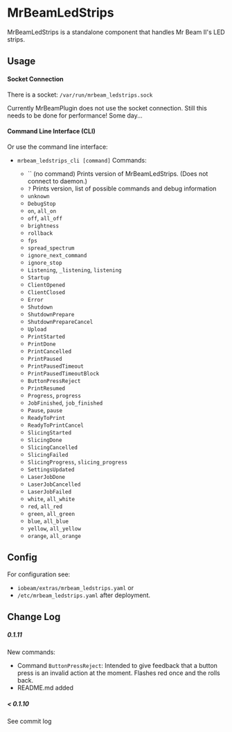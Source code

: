# MrBeamLedStrips

MrBeamLedStrips is a standalone component that handles Mr Beam II's LED strips.

## Usage
#### Socket Connection
There is a socket: `/var/run/mrbeam_ledstrips.sock`

Currently MrBeamPlugin does not use the socket connection. 
Still this needs to be done for performance! Some day...

#### Command Line Interface (CLI)
Or use the command line interface:
* `mrbeam_ledstrips_cli [command]`  Commands:

    * `` (no command) Prints version of MrBeamLedStrips. (Does not connect to daemon.)
    * `?` Prints version, list of possible commands and debug information
    * `unknown`
    * `DebugStop`
    * `on`, `all_on`
    * `off`, `all_off`
    * `brightness`
    * `rollback`
    * `fps`
    * `spread_spectrum`
    * `ignore_next_command`
    * `ignore_stop`
    * `Listening`, `_listening`, `listening`
    * `Startup`
    * `ClientOpened`
    * `ClientClosed`
    * `Error`
    * `Shutdown`
    * `ShutdownPrepare`
    * `ShutdownPrepareCancel`
    * `Upload`
    * `PrintStarted`
    * `PrintDone`
    * `PrintCancelled`
    * `PrintPaused`
    * `PrintPausedTimeout`
    * `PrintPausedTimeoutBlock`
    * `ButtonPressReject`
    * `PrintResumed`
    * `Progress`, `progress`
    * `JobFinished`, `job_finished`
    * `Pause`, `pause`
    * `ReadyToPrint`
    * `ReadyToPrintCancel`
    * `SlicingStarted`
    * `SlicingDone`
    * `SlicingCancelled`
    * `SlicingFailed`
    * `SlicingProgress`, `slicing_progress`
    * `SettingsUpdated`
    * `LaserJobDone`
    * `LaserJobCancelled`
    * `LaserJobFailed`
    * `white`, `all_white`
    * `red`, `all_red`
    * `green`, `all_green`
    * `blue`, `all_blue`
    * `yellow`, `all_yellow`
    * `orange`, `all_orange`


## Config
For configuration see:
 * `iobeam/extras/mrbeam_ledstrips.yaml` or 
 * `/etc/mrbeam_ledstrips.yaml` after deployment.


## Change Log

##### 0.1.11
New commands:
* Command `ButtonPressReject`: Intended to give feedback that a button press is an invalid action at the moment. 
Flashes red once and the rolls back.
* README.md added
##### < 0.1.10
See commit log
